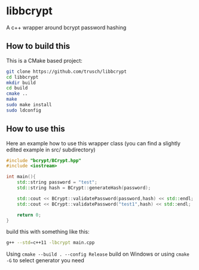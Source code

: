 # libbcrypt
A c++ wrapper around bcrypt password hashing

## How to build this
This is a CMake based project:

```bash
git clone https://github.com/trusch/libbcrypt
cd libbcrypt
mkdir build
cd build
cmake ..
make
sudo make install
sudo ldconfig
```

## How to use this

Here an example how to use this wrapper class (you can find a slightly edited example in src/ subdirectory)

```cpp
#include "bcrypt/BCrypt.hpp"
#include <iostream>

int main(){
	std::string password = "test";
	std::string hash = BCrypt::generateHash(password);

	std::cout << BCrypt::validatePassword(password,hash) << std::endl;
	std::cout << BCrypt::validatePassword("test1",hash) << std::endl;

	return 0;
}
```

build this with something like this:

```bash
g++ --std=c++11 -lbcrypt main.cpp
```

Using `cmake --build . --config Release` build on Windows
or using `cmake -G` to select generator you need 
